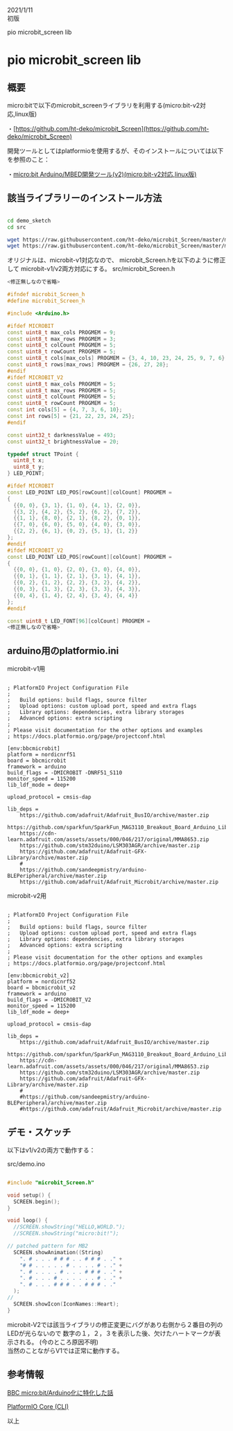 
2021/1/11  
初版  

pio microbit_screen lib
# pio microbit_screen lib

## 概要
micro:bitで以下のmicrobit_screenライブラリを利用する(micro:bit-v2対応,linux版)  

・[https://github.com/ht-deko/microbit_Screen](https://github.com/ht-deko/microbit_Screen)  

開発ツールとしてはplatformioを使用するが、そのインストールについては以下を参照のこと：  

・[micro:bit Arduino/MBED開発ツール(v2)(micro:bit-v2対応,linux版)](https://beta-notes.way-nifty.com/blog/2021/01/post-e6d91a.html)  

## 該当ライブラリーのインストール方法
```bash

cd demo_sketch
cd src

wget https://raw.githubusercontent.com/ht-deko/microbit_Screen/master/microbit_Screen.cpp
wget https://raw.githubusercontent.com/ht-deko/microbit_Screen/master/microbit_Screen.h

```

オリジナルは、microbit-v1対応なので、
microbit_Screen.hを以下のように修正して
microbit-v1/v2両方対応にする。
src/microbit_Screen.h
```c++
<修正無しなので省略>

#ifndef microbit_Screen_h
#define microbit_Screen_h

#include <Arduino.h>

#ifdef MICROBIT
const uint8_t max_cols PROGMEM = 9;
const uint8_t max_rows PROGMEM = 3;
const uint8_t colCount PROGMEM = 5;
const uint8_t rowCount PROGMEM = 5;
const uint8_t cols[max_cols] PROGMEM = {3, 4, 10, 23, 24, 25, 9, 7, 6};
const uint8_t rows[max_rows] PROGMEM = {26, 27, 28};
#endif
#ifdef MICROBIT_V2
const uint8_t max_cols PROGMEM = 5;
const uint8_t max_rows PROGMEM = 5;
const uint8_t colCount PROGMEM = 5;
const uint8_t rowCount PROGMEM = 5;
const int cols[5] = {4, 7, 3, 6, 10};
const int rows[5] = {21, 22, 23, 24, 25};
#endif

const uint32_t darknessValue = 493;
const uint32_t brightnessValue = 20;

typedef struct TPoint {
  uint8_t x;
  uint8_t y;
} LED_POINT;

#ifdef MICROBIT
const LED_POINT LED_POS[rowCount][colCount] PROGMEM =
{
  {{0, 0}, {3, 1}, {1, 0}, {4, 1}, {2, 0}},
  {{3, 2}, {4, 2}, {5, 2}, {6, 2}, {7, 2}},
  {{1, 1}, {8, 0}, {2, 1}, {8, 2}, {0, 1}},
  {{7, 0}, {6, 0}, {5, 0}, {4, 0}, {3, 0}},
  {{2, 2}, {6, 1}, {0, 2}, {5, 1}, {1, 2}}
};
#endif
#ifdef MICROBIT_V2
const LED_POINT LED_POS[rowCount][colCount] PROGMEM =
{
  {{0, 0}, {1, 0}, {2, 0}, {3, 0}, {4, 0}},
  {{0, 1}, {1, 1}, {2, 1}, {3, 1}, {4, 1}},
  {{0, 2}, {1, 2}, {2, 2}, {3, 2}, {4, 2}},
  {{0, 3}, {1, 3}, {2, 3}, {3, 3}, {4, 3}},
  {{0, 4}, {1, 4}, {2, 4}, {3, 4}, {4, 4}}
};
#endif

const uint8_t LED_FONT[96][colCount] PROGMEM =
<修正無しなので省略>
```


## arduino用のplatformio.ini

microbit-v1用
```

; PlatformIO Project Configuration File
;
;   Build options: build flags, source filter
;   Upload options: custom upload port, speed and extra flags
;   Library options: dependencies, extra library storages
;   Advanced options: extra scripting
;
; Please visit documentation for the other options and examples
; https://docs.platformio.org/page/projectconf.html

[env:bbcmicrobit]
platform = nordicnrf51
board = bbcmicrobit
framework = arduino
build_flags = -DMICROBIT -DNRF51_S110
monitor_speed = 115200
lib_ldf_mode = deep+

upload_protocol = cmsis-dap

lib_deps = 
    https://github.com/adafruit/Adafruit_BusIO/archive/master.zip
    https://github.com/sparkfun/SparkFun_MAG3110_Breakout_Board_Arduino_Library/archive/master.zip
    https://cdn-learn.adafruit.com/assets/assets/000/046/217/original/MMA8653.zip
    https://github.com/stm32duino/LSM303AGR/archive/master.zip
    https://github.com/adafruit/Adafruit-GFX-Library/archive/master.zip
    #
    https://github.com/sandeepmistry/arduino-BLEPeripheral/archive/master.zip
    https://github.com/adafruit/Adafruit_Microbit/archive/master.zip

```

microbit-v2用
```

; PlatformIO Project Configuration File
;
;   Build options: build flags, source filter
;   Upload options: custom upload port, speed and extra flags
;   Library options: dependencies, extra library storages
;   Advanced options: extra scripting
;
; Please visit documentation for the other options and examples
; https://docs.platformio.org/page/projectconf.html

[env:bbcmicrobit_v2]
platform = nordicnrf52
board = bbcmicrobit_v2
framework = arduino
build_flags = -DMICROBIT_V2
monitor_speed = 115200
lib_ldf_mode = deep+

upload_protocol = cmsis-dap

lib_deps = 
    https://github.com/adafruit/Adafruit_BusIO/archive/master.zip
    https://github.com/sparkfun/SparkFun_MAG3110_Breakout_Board_Arduino_Library/archive/master.zip
    https://cdn-learn.adafruit.com/assets/assets/000/046/217/original/MMA8653.zip
    https://github.com/stm32duino/LSM303AGR/archive/master.zip
    https://github.com/adafruit/Adafruit-GFX-Library/archive/master.zip
    #
    #https://github.com/sandeepmistry/arduino-BLEPeripheral/archive/master.zip
    #https://github.com/adafruit/Adafruit_Microbit/archive/master.zip

```

## デモ・スケッチ
以下はv1/v2の両方で動作する：

src/demo.ino
```C++

#include "microbit_Screen.h"

void setup() {
  SCREEN.begin();
}

void loop() {
  //SCREEN.showString("HELLO,WORLD.");  
  //SCREEN.showString("micro:bit!");

// patched pattern for MB2
  SCREEN.showAnimation((String)
    ". # . . . # # # . . # # # . ." + 
    "# # . . . . . # . . . . # . ." + 
    ". # . . . . # . . . # # # . ." + 
    ". # . . . # . . . . . . # . ." + 
    ". # . . . # # # . . # # # . ."
  );
//  
  SCREEN.showIcon(IconNames::Heart);
}
```
microbit-V2では該当ライブラリの修正変更にバグがあり右側から２番目の列のLEDが光らないので
数字の１，２，３を表示した後、欠けたハートマークが表示される。
(今のところ原因不明)  
当然のことながらV1では正常に動作する。

## 参考情報

[BBC micro:bit/Arduino化に特化した話](https://ht-deko.com/arduino/microbit.html)  

[PlatformIO Core (CLI)](https://docs.platformio.org/en/latest/core/index.html)  

以上
